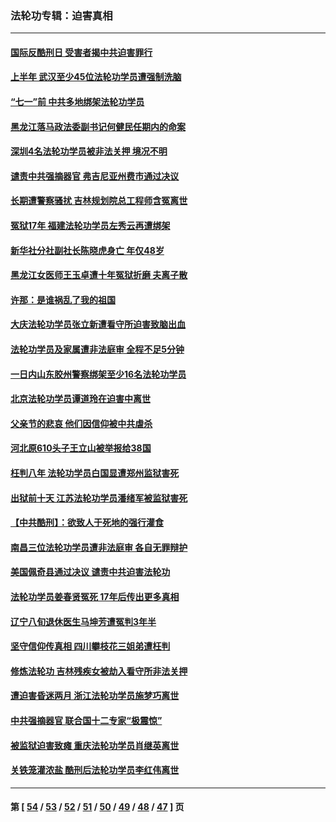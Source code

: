 ### 法轮功专辑：迫害真相
---
#### [国际反酷刑日 受害者揭中共迫害罪行](../../pages/nf4379/n13048457.md?06270430) 
#### [上半年 武汉至少45位法轮功学员遭强制洗脑](../../pages/nf4379/n13047798.md?06270430) 
#### [“七一”前 中共多地绑架法轮功学员](../../pages/nf4379/n13045655.md?06270430) 
#### [黑龙江落马政法委副书记何健民任期内的命案](../../pages/nf4379/n13041837.md?06270430) 
#### [深圳4名法轮功学员被非法关押 境况不明](../../pages/nf4379/n13041685.md?06270430) 
#### [谴责中共强摘器官 弗吉尼亚州费市通过决议](../../pages/nf4379/n13040108.md?06270430) 
#### [长期遭警察骚扰 吉林规划院总工程师含冤离世](../../pages/nf4379/n13039001.md?06270430) 
#### [冤狱17年 福建法轮功学员左秀云再遭绑架](../../pages/nf4379/n13039942.md?06270430) 
#### [新华社分社副社长陈晓虎身亡 年仅48岁](../../pages/nf4379/n13039675.md?06270430) 
#### [黑龙江女医师王玉卓遭十年冤狱折磨 夫离子散](../../pages/nf4379/n13037253.md?06270430) 
#### [许那：是谁祸乱了我的祖国](../../pages/nf4379/n13037641.md?06270430) 
#### [大庆法轮功学员张立新遭看守所迫害致脑出血](../../pages/nf4379/n13036915.md?06270430) 
#### [法轮功学员及家属遭非法庭审 全程不足5分钟](../../pages/nf4379/n13035007.md?06270430) 
#### [一日内山东胶州警察绑架至少16名法轮功学员](../../pages/nf4379/n13034634.md?06270430) 
#### [北京法轮功学员谭道玲在迫害中离世](../../pages/nf4379/n13033671.md?06270430) 
#### [父亲节的悲哀 他们因信仰被中共虐杀](../../pages/nf4379/n13031547.md?06270430) 
#### [河北原610头子王立山被举报给38国](../../pages/nf4379/n13033924.md?06270430) 
#### [枉判八年 法轮功学员白国显遭郑州监狱害死](../../pages/nf4379/n13033662.md?06270430) 
#### [出狱前十天 江苏法轮功学员潘绪军被监狱害死](../../pages/nf4379/n13030988.md?06270430) 
#### [【中共酷刑】：欲致人于死地的强行灌食](../../pages/nf4379/n13029575.md?06270430) 
#### [南昌三位法轮功学员遭非法庭审 各自无罪辩护](../../pages/nf4379/n13028346.md?06270430) 
#### [美国佩奇县通过决议 谴责中共迫害法轮功](../../pages/nf4379/n13027185.md?06270430) 
#### [法轮功学员姜春贤冤死 17年后传出更多真相](../../pages/nf4379/n13026531.md?06270430) 
#### [辽宁八旬退休医生马坤芳遭冤判3年半](../../pages/nf4379/n13025809.md?06270430) 
#### [坚守信仰传真相 四川攀枝花三姐弟遭枉判](../../pages/nf4379/n13021791.md?06270430) 
#### [修炼法轮功 吉林残疾女被劫入看守所非法关押](../../pages/nf4379/n13024082.md?06270430) 
#### [遭迫害昏迷两月 浙江法轮功学员施梦巧离世](../../pages/nf4379/n13023785.md?06270430) 
#### [中共强摘器官 联合国十二专家“极震惊”](../../pages/nf4379/n13024313.md?06270430) 
#### [被监狱迫害致瘫 重庆法轮功学员肖继英离世](../../pages/nf4379/n13021610.md?06270430) 
#### [关铁笼灌浓盐 酷刑后法轮功学员李红伟离世](../../pages/nf4379/n13020931.md?06270430) 

---
#### 第 [ [54](./54.md?06270430) / [53](./53.md?06270430) / [52](./52.md?06270430) / [51](./51.md?06270430) / [50](./50.md?06270430) / [49](./49.md?06270430) / [48](./48.md?06270430) / [47](./47.md?06270430) ] 页
